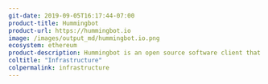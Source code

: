 ```yaml
---
git-date: 2019-09-05T16:17:44-07:00
product-title: Hummingbot
product-url: https://hummingbot.io
image: /images/output_md/hummingbot.io.png
ecosystem: ethereum
product-description: Hummingbot is an open source software client that helps you build and run high-frequency trading bots that run on any crypto exchange. [Hummingbot - interview with co-founder Carlo Las Marias](/hummingbot).
coltitle: "Infrastructure"
colpermalink: infrastructure
---
```

